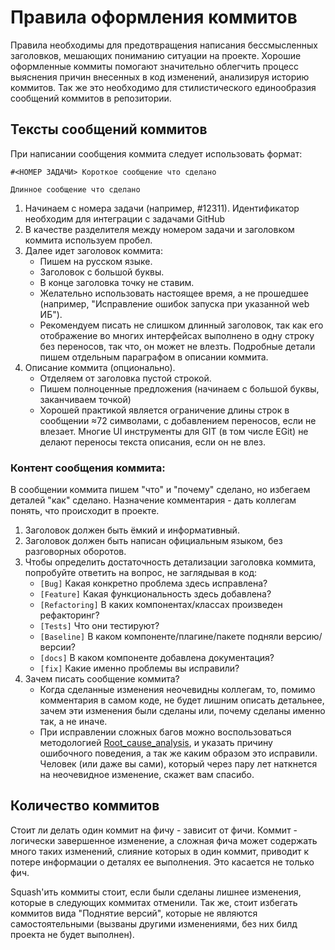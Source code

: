 # Правила оформления коммитов


Правила необходимы для предотвращения написания бессмысленных заголовков, мешающих пониманию ситуации на проекте. Хорошие оформленные коммиты помогают значительно облегчить процесс выяснения причин внесенных в код изменений, анализируя историю коммитов. Так же это необходимо для стилистического единообразия сообщений коммитов в репозитории.

## Тексты сообщений коммитов

При написании сообщения коммита следует использовать формат:

```
#<НОМЕР ЗАДАЧИ> Короткое сообщение что сделано

Длинное сообщение что сделано
```

1. Начинаем с номера задачи (например, #12311). Идентификатор необходим для интеграции с задачами GitHub
2. В качестве разделителя между номером задачи и заголовком коммита используем пробел.
3. Далее идет заголовок коммита:
    - Пишем на русском языке.
    - Заголовок с большой буквы.
    - В конце заголовка точку не ставим.
    - Желательно использовать настоящее время, а не прошедшее (например, "Исправление ошибок запуска при указанной web ИБ").
    - Рекомендуем писать не слишком длинный заголовок, так как его отображение во многих интерфейсах выполнено в одну строку без переносов, так что, он может не влезть. Подробные детали пишем отдельным параграфом в описании коммита.
4. Описание коммита (опционально).
    - Отделяем от заголовка пустой строкой.
    - Пишем полноценные предложения (начинаем с большой буквы, заканчиваем точкой)
    - Хорошей практикой является ограничение длины строк в сообщении ≈72 символами, с добавлением переносов, если не влезает. Многие UI инструменты для GIT (в том числе EGit) не делают переносы текста описания, если он не влез.

### Контент сообщения коммита:

В сообщении коммита пишем "что" и "почему" сделано, но избегаем деталей "как" сделано. Назначение комментария - дать коллегам понять, что происходит в проекте.

1. Заголовок должен быть ёмкий и информативный.
2. Заголовок должен быть написан официальным языком, без разговорных оборотов.
3. Чтобы определить достаточность детализации заголовка коммита, попробуйте ответить на вопрос, не заглядывая в код:
    - `[Bug]` Какая конкретно проблема здесь исправлена?
    - `[Feature]` Какая функциональность здесь добавлена?
    - `[Refactoring]` В каких компонентах/классах произведен рефакторинг?
    - `[Tests]` Что они тестируют?
    - `[Baseline]` В каком компоненте/плагине/пакете подняли версию/версии?
    - `[docs]` В каком компоненте добавлена документация?
    - `[fix]` Какие именно проблемы вы исправили?
4. Зачем писать сообщение коммита?
    - Когда сделанные изменения неочевидны коллегам, то, помимо комментария в самом коде, не будет лишним описать детальнее, зачем эти изменения были сделаны или, почему сделаны именно так, а не иначе.
    - При исправлении сложных багов можно воспользоваться методологией [Root_cause_analysis](https://en.wikipedia.org/wiki/Root_cause_analysis), и указать причину ошибочного поведения, а так же каким образом это исправили. Человек (или даже вы сами), который через пару лет наткнется на неочевидное изменение, скажет вам спасибо.

## Количество коммитов

Стоит ли делать один коммит на фичу - зависит от фичи. Коммит - логически завершенное изменение, а сложная фича может содержать много таких изменений, слияние которых в один коммит, приводит к потере информации о деталях ее выполнения. Это касается не только фич.

Squash'ить коммиты стоит, если были сделаны лишнее изменения, которые в следующих коммитах отменили. Так же, стоит избегать коммитов вида "Поднятие версий", которые не являются самостоятельными (вызваны другими изменениями, без них билд проекта не будет выполнен).
   